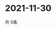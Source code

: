 # 2021-11-30
  共 0条

  <!-- BEGIN -->
  <!-- 最后更新时间Tue Nov 30 2021 10:02:50 GMT+0000 (Coordinated Universal Time) -->
  
  <!-- END -->
  
  